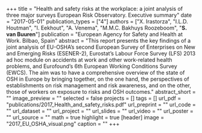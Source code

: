 +++
title = "Health and safety risks at the workplace: a joint analysis of three major surveys European Risk Observatory. Executive summary"
date = "2017-05-01"
publication_types = ["4"]
authors = ["X. Irastorza", "I.L.D. Houtman", "I. Eekhout", "A. Venema", "M.M.C. Bakhuys Roozeboom", "**S. van Buuren**"]
publication = "European Agency for Safety and Health at Work. Bilbao, Spain"
abstract = "This report presents the key findings of a joint analysis of EU-OSHA’s second European Survey of Enterprises on New and Emerging Risks (ESENER-2), Eurostat’s Labour Force Survey (LFS) 2013 ad hoc module on accidents at work and other work-related health problems, and Eurofound’s 6th European Working Conditions Survey (EWCS). The aim was to have a comprehensive overview of the state of OSH in Europe by bringing together, on the one hand, the perspectives of establishments on risk management and risk awareness, and on the other, those of workers on exposure to risks and OSH outcomes."
abstract_short = ""
image_preview = ""
selected = false
projects = []
tags = []
url_pdf = "publications/2017_Health_and_safety_risks.pdf"
url_preprint = ""
url_code = ""
url_dataset = ""
url_project = ""
url_slides = ""
url_video = ""
url_poster = ""
url_source = ""
math = true
highlight = true
[header]
image = "2017_EU_OSHA_visual.png"
caption = ""
+++
